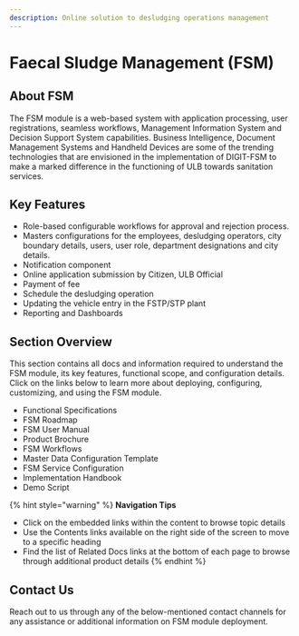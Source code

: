 ```yaml
---
description: Online solution to desludging operations management
---
```


# Faecal Sludge Management \(FSM\)

## About FSM

The FSM module is a web-based system with application processing, user registrations, seamless workflows, Management Information System and Decision Support System capabilities. Business Intelligence, Document Management Systems and Handheld Devices are some of the trending technologies that are envisioned in the implementation of DIGIT-FSM to make a marked difference in the functioning of ULB towards sanitation services. 

## Key Features

* Role-based configurable workflows for approval and rejection process.
* Masters configurations for the employees, desludging operators, city boundary details, users, user role, department designations and city details.
* Notification component
* Online application submission by Citizen, ULB Official
* Payment of fee
* Schedule the desludging operation
* Updating the vehicle entry in the FSTP/STP plant
* Reporting and Dashboards

## Section Overview

This section contains all docs and information required to understand the FSM module, its key features, functional scope, and configuration details. Click on the links below to learn more about deploying, configuring, customizing, and using the FSM module.

* Functional Specifications
* FSM Roadmap
* FSM User Manual
* Product Brochure
* FSM Workflows 
* Master Data Configuration Template
* FSM Service Configuration
* Implementation Handbook
* Demo Script

{% hint style="warning" %}
**Navigation Tips**

* Click on the embedded links within the content to browse topic details
* Use the Contents links available on the right side of the screen to move to a specific heading
* Find the list of Related Docs links at the bottom of each page to browse through additional product details
{% endhint %}

## Contact Us

Reach out to us through any of the below-mentioned contact channels for any assistance or additional information on FSM module deployment.

  


